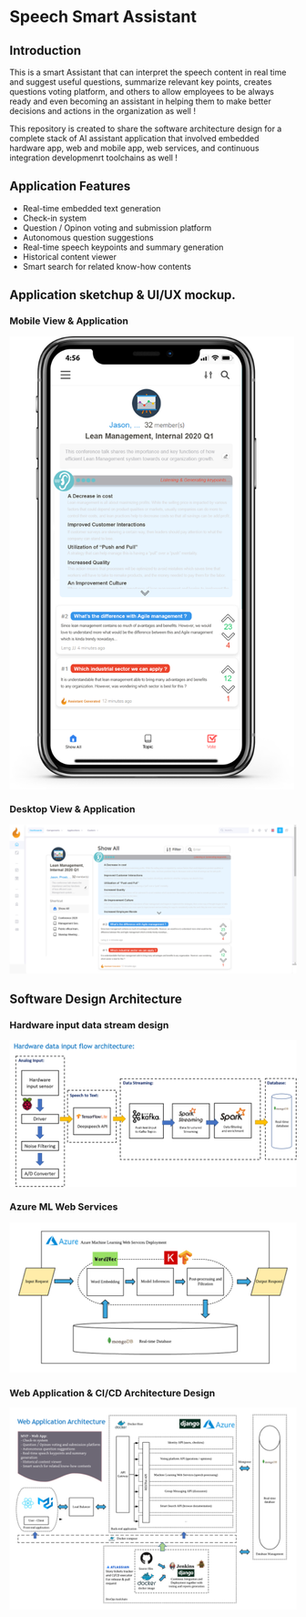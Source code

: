 # Speech Smart Assistant
## Introduction
This is a smart Assistant that can interpret the speech content in real time and suggest useful questions, summarize relevant key points, creates questions voting platform, and others to allow employees to be always ready and even becoming an assistant in helping them to make better decisions and actions in the organization as well !

This repository is created to share the software architecture design for a complete stack of AI assistant application that involved embedded hardware app, web and mobile app, web services, and continuous integration developmenrt toolchains as well !

## Application Features
- Real-time embedded text generation
- Check-in system
- Question / Opinon voting and submission platform
- Autonomous question suggestions 
- Real-time speech keypoints and summary generation
- Historical content viewer
- Smart search for related know-how contents

## Application sketchup & UI/UX mockup.
### Mobile View & Application
<img src="mobile_app_uiux.png" alt="drawing" width="500"/> 

### Desktop View & Application
<img src="desktop_webapp_uiux.png" alt="drawing2"/>

## Software Design Architecture
### Hardware input data stream design
<img src="hardware_input_data_flow.png" alt="drawing3"/>

### Azure ML Web Services
<img src="azure_ml_web_services.png" alt="drawing4"/>

### Web Application & CI/CD Architecture Design
<img src="web_app_architecture.png" alt="drawing5"/>
